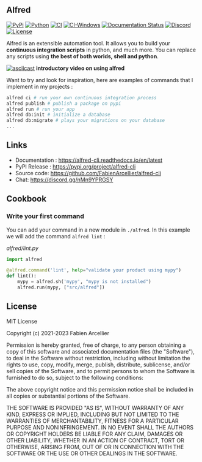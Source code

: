 ## Alfred

[![PyPi](https://img.shields.io/pypi/v/alfred-cli.svg?label=Version)](https://pypi.org/project/alfred-cli/)
[![Python](https://img.shields.io/pypi/pyversions/alfred-cli.svg)](https://pypi.org/project/alfred-cli/)
[![CI](https://github.com/FabienArcellier/alfred-cli/actions/workflows/ci.yml/badge.svg)](https://github.com/FabienArcellier/alfred-cli/actions/workflows/ci.yml) [![CI-Windows](https://github.com/FabienArcellier/alfred-cli/actions/workflows/ci-windows.yml/badge.svg)](https://github.com/FabienArcellier/alfred-cli/actions/workflows/ci-windows.yml)
[![Documentation Status](https://readthedocs.org/projects/alfred-cli/badge/?version=latest)](https://alfred-cli.readthedocs.io/en/latest/?badge=latest)
[![Discord](https://img.shields.io/badge/discord-alfred-5865F2?logo=discord&logoColor=white)](https://discord.gg/nMn9YPRGSY)
[![License](https://img.shields.io/badge/license-MIT-007EC7.svg)](LICENSE)

Alfred is an extensible automation tool. It allows you to build your **continuous integration scripts** in python, and much more. You can replace any scripts using **the best of both worlds, shell and python**.

[![asciicast](https://asciinema.org/a/i7YVDmQBRYVKAq1k74n9oYp0x.svg)](https://asciinema.org/a/i7YVDmQBRYVKAq1k74n9oYp0x)
**introductory video on using alfred**

Want to try and look for inspiration, here are examples of commands that I implement in my projects :

```bash
alfred ci # run your own continuous integration process
alfred publish # publish a package on pypi
alfred run # run your app
alfred db:init # initialize a database
alfred db:migrate # plays your migrations on your database
...
```

## Links

* Documentation : https://alfred-cli.readthedocs.io/en/latest
* PyPI Release : https://pypi.org/project/alfred-cli
* Source code: https://github.com/FabienArcellier/alfred-cli
* Chat: https://discord.gg/nMn9YPRGSY

## Cookbook

### Write your first command

You can add your command in a new module in `./alfred`.
In this example we will add the command `alfred lint` :

*alfred/lint.py*
```python
import alfred

@alfred.command('lint', help="validate your product using mypy")
def lint():
    mypy = alfred.sh('mypy', "mypy is not installed")
    alfred.run(mypy, ["src/alfred"])
```

## License

MIT License

Copyright (c) 2021-2023 Fabien Arcellier

Permission is hereby granted, free of charge, to any person obtaining a copy
of this software and associated documentation files (the "Software"), to deal
in the Software without restriction, including without limitation the rights
to use, copy, modify, merge, publish, distribute, sublicense, and/or sell
copies of the Software, and to permit persons to whom the Software is
furnished to do so, subject to the following conditions:

The above copyright notice and this permission notice shall be included in all
copies or substantial portions of the Software.

THE SOFTWARE IS PROVIDED "AS IS", WITHOUT WARRANTY OF ANY KIND, EXPRESS OR
IMPLIED, INCLUDING BUT NOT LIMITED TO THE WARRANTIES OF MERCHANTABILITY,
FITNESS FOR A PARTICULAR PURPOSE AND NONINFRINGEMENT. IN NO EVENT SHALL THE
AUTHORS OR COPYRIGHT HOLDERS BE LIABLE FOR ANY CLAIM, DAMAGES OR OTHER
LIABILITY, WHETHER IN AN ACTION OF CONTRACT, TORT OR OTHERWISE, ARISING FROM,
OUT OF OR IN CONNECTION WITH THE SOFTWARE OR THE USE OR OTHER DEALINGS IN THE
SOFTWARE.
